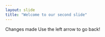 ```yaml
---
layout: slide
title: "Welcome to our second slide"
---
```

Changes made
Use the left arrow to go back!
